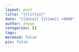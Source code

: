 ```yaml
---
layout: post
title: "{{title}}"
date: "{{date}} {{time}} +0900"
author: zhyun
categories: []
tags: 
mermaid: false
pin: false
---
```

